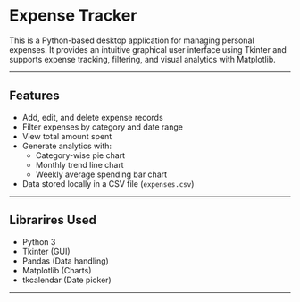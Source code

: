 # Expense Tracker

This is a Python-based desktop application for managing personal expenses. It provides an intuitive graphical user interface using Tkinter and supports expense tracking, filtering, and visual analytics with Matplotlib.

---

## Features

- Add, edit, and delete expense records
- Filter expenses by category and date range
- View total amount spent
- Generate analytics with:
  - Category-wise pie chart
  - Monthly trend line chart
  - Weekly average spending bar chart
- Data stored locally in a CSV file (`expenses.csv`)

---

## Librarires Used

- Python 3
- Tkinter (GUI)
- Pandas (Data handling)
- Matplotlib (Charts)
- tkcalendar (Date picker)
  

---


